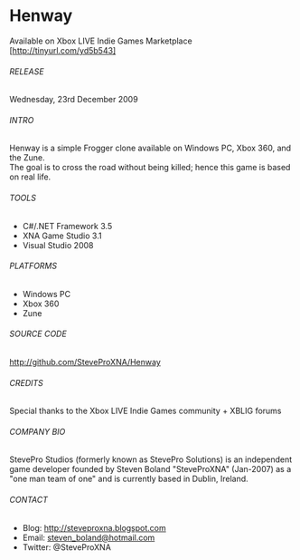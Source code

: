# Henway
Available on Xbox LIVE Indie Games Marketplace [http://tinyurl.com/yd5b543]

###### RELEASE
Wednesday, 23rd December 2009

###### INTRO
Henway is a simple Frogger clone available on Windows PC, Xbox 360, and the Zune.
<br />
The goal is to cross the road without being killed; hence this game is based on real life.

###### TOOLS
- C#/.NET Framework 3.5
- XNA Game Studio 3.1
- Visual Studio 2008

###### PLATFORMS
- Windows PC
- Xbox 360
- Zune

###### SOURCE CODE
http://github.com/SteveProXNA/Henway

###### CREDITS
Special thanks to the Xbox LIVE Indie Games community + XBLIG forums

###### COMPANY BIO
StevePro Studios (formerly known as StevePro Solutions) is an independent game developer founded by Steven Boland "SteveProXNA" (Jan-2007) as a "one man team of one" and is currently based in Dublin, Ireland.

###### CONTACT
- Blog:		http://steveproxna.blogspot.com
- Email:	steven_boland@hotmail.com
- Twitter:	@SteveProXNA
